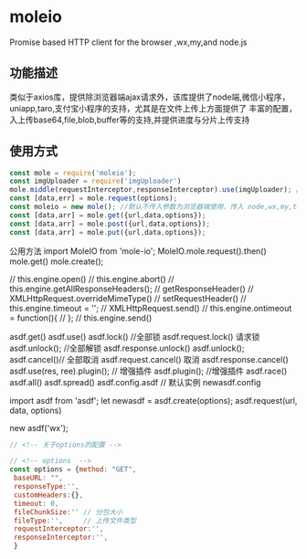 # moleio
Promise based HTTP client for the browser ,wx,my,and node.js
## 功能描述
类似于axios库，提供除浏览器端ajax请求外，该库提供了node端,微信小程序，uniapp,taro,支付宝小程序的支持，尤其是在文件上传上方面提供了 丰富的配置，入上传base64,file,blob,buffer等的支持,并提供进度与分片上传支持
## 使用方式
```js
const mole = require('moleio');
const imgUploader = require('imgUploader')
mole.middle(requestInterceptor,responseInterceptor).use(imgUploader); // 全局拦截
const [data,err] = mole.request(options); 
const moleio = new mole(); //默认不传入参数为浏览器端使用，传入 node,wx,my,taro ...可更换请求环境
const [data,arr] = mole.get({url,data,options});
const [data,arr] = mole.post({url,data,options});
const [data,arr] = mole.put({url,data,options});
```

公用方法
import MoleIO from 'mole-io';
MoleIO.mole.request().then()
mole.get()
mole.create();

 //   this.engine.open()
        //   this.engine.abort()
        //   this.engine.getAllResponseHeaders();
        //   getResponseHeader()
        //   XMLHttpRequest.overrideMimeType()
        //   setRequestHeader()
        //   this.engine.timeout = '';
        //   XMLHttpRequest.send()
        //   this.engine.ontimeout = function(){
        //   };
        //   this.engine.send()


asdf.get()
asdf.use()
asdf.lock() //全部锁 asdf.request.lock() 请求锁
asdf.unlock(); //全部解锁 asdf.response.unlock()
asdf.unlock();
asdf.cancel()// 全部取消  asdf.request.cancel() 取消 asdf.response.cancel()
asdf.use(res, ree).plugin(); // 增强插件
asdf.plugin(); //增强插件
asdf.race()
asdf.all()
asdf.spread()
asdf.config.asdf // 默认实例 newasdf.config

import asdf from 'asdf';
let newasdf = asdf.create(options);
asdf.request(url, data, options)

new asdf('wx');

```js
// <!-- 关于options的配置 -->

// <!-- options  -->
const options = {method: "GET",
 baseURL: "",
 responseType:'',
 customHeaders:{},
 timeout: 0,
 fileChunkSize:'' // 分包大小
 fileType:'',     // 上传文件类型
 requestInterceptor:'',
 responseInterceptor:'',
 }
```